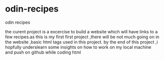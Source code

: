 # odin-recipes
odin recipes


the curent project is a excercise to build a website which will have links to a few recipes.as this is my first first project ,there will be not much going on in the website ,basic html tags used in this project.
by the end of this project ,i hopfully underslearn some insights on  how to work on my local machine and push on github while coding html
